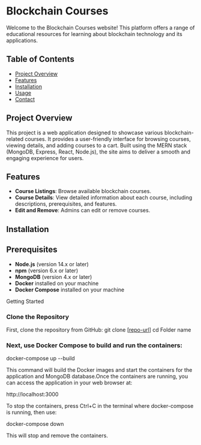 # Blockchain Courses

Welcome to the Blockchain Courses website! This platform offers a range of educational resources for learning about blockchain technology and its applications.

## Table of Contents

- [Project Overview](#project-overview)
- [Features](#features)
- [Installation](#installation)
- [Usage](#usage)
- [Contact](#contact)

## Project Overview

This project is a web application designed to showcase various blockchain-related courses. It provides a user-friendly interface for browsing courses, viewing details, and adding courses to a cart. Built using the MERN stack (MongoDB, Express, React, Node.js), the site aims to deliver a smooth and engaging experience for users.

## Features

- **Course Listings**: Browse available blockchain courses.
- **Course Details**: View detailed information about each course, including descriptions, prerequisites, and features.
- **Edit and Remove**: Admins can edit or remove courses.

## Installation
## Prerequisites
- **Node.js** (version 14.x or later)
- **npm** (version 6.x or later)
- **MongoDB** (version 4.x or later)
- **Docker** installed on your machine
- **Docker Compose** installed on your machine

 Getting Started

### Clone the Repository

First, clone the repository from GitHub:
git clone [[repo-url](https://github.com/Neethu-Muthu/KBA-COURSE-DOCKER.git)]
cd Folder name

### Next, use Docker Compose to build and run the containers:

docker-compose up --build

This command will build the Docker images and start the containers for the application and MongoDB database.Once the containers are running, you can access the application in your web browser at: 

http://localhost:3000

To stop the containers, press Ctrl+C in the terminal where docker-compose is running, then use:

docker-compose down

This will stop and remove the containers.

